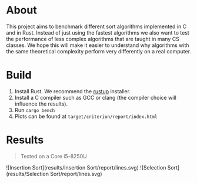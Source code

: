 # About

This project aims to benchmark different sort algorithms implemented in C and in Rust. Instead of just using the fastest algorithms we also want to test the performance of less complex algorithms that are taught in many CS classes. We hope this will make it easier to understand why algorithms with the same theoretical complexity perform very differently on a real computer.

# Build

1. Install Rust. We recommend the [rustup](https://rustup.rs) installer.
2. Install a C compiler such as GCC or clang (the compiler choice will influence the results).
3. Run `cargo bench`
4. Plots can be found at `target/criterion/report/index.html`

# Results

> Tested on a Core i5-8250U

![Insertion Sort](results/Insertion Sort/report/lines.svg)
![Selection Sort](results/Selection Sort/report/lines.svg)

